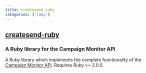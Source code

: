 ```yaml
---
title: createsend-ruby
categories: ['ruby']
---
```

## [createsend-ruby](https://github.com/campaignmonitor/createsend-ruby)

### A Ruby library for the Campaign Monitor API


A Ruby library which implements the complete functionality of the [Campaign Monitor API](http://www.campaignmonitor.com/api/). Requires Ruby >= 2.0.0.

